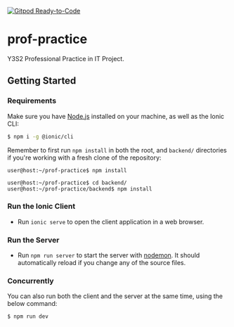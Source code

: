 [![Gitpod Ready-to-Code](https://img.shields.io/badge/Gitpod-Ready--to--Code-blue?logo=gitpod)](https://gitpod.io/#https://github.com/daniel-keogh/prof-practice) 

# prof-practice

Y3S2 Professional Practice in IT Project.

## Getting Started

### Requirements

Make sure you have [Node.js](https://nodejs.org/en/) installed on your machine, as well as the Ionic CLI:

```sh
$ npm i -g @ionic/cli
```

Remember to first run `npm install` in both the root, and `backend/` directories if you're working with a fresh clone of the repository:

```console
user@host:~/prof-practice$ npm install

user@host:~/prof-practice$ cd backend/
user@host:~/prof-practice/backend$ npm install
```

### Run the Ionic Client

- Run `ionic serve` to open the client application in a web browser.

### Run the Server

- Run `npm run server` to start the server with [nodemon](https://www.npmjs.com/package/nodemon).
It should automatically reload if you change any of the source files.

### Concurrently

You can also run both the client and the server at the same time, using the below command:

```sh
$ npm run dev
```
